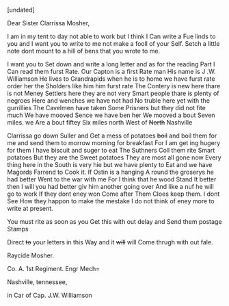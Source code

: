 [undated]

Dear Sister Clarrissa Mosher,

I am in my tent to day not able to work but I think I Can write a Fue linds to you and I want you to write to me not make a fooll of your Self. Setch a little note dont mount to a hill of bens that you wrote to me. 

I want you to Set down and write a long letter and as for the reading Part I Can read them furst Rate. Our Capton is a first Rate man  His name is J .W. Williamson  He lives to Grandrapids when he is to home we have furst rate order her the Sholders like him him furst rate  The Contery is new here thare is not Meney Settlers here they are not very Smart people thare is plenty of negroes Here and wenches we have not had No truble here yet with the gurrillies The Cavelmen have taken Some Prisners but they did not fite much  We have mooved Sence we have ben her  We mooved a bout Seven miles. we Are a bout fiftey Six miles north West of ~~North~~ Nashville 

Clarrissa go down Suller and Get a mess of potatoes ~~boil~~ and boil them for me and send them to morrow morning for breakfast  For I am get ing hugery for them  I have biscuit and suger to eat  The Suthners Coll them rite Smart potatoes  But they are the Sweet potatoes  They are most all gone now  Every thing here in the South is very hie but we have plenty to Eat and we have Magords Farrend to Cook it. If Ostin is a hanging A round the groserys he had better Went to the war with me For I think that he wood Stand It better then I will you had better giv him another going over  And like a nuf he will go to work  If they dont eney won Come after Them Cloes keep them. I dont See How they happon to make the mestake  I do not think of eney more to write at present.

You must rite as soon as you Get this with out delay and Send them postage Stamps

Direct ~~to~~ your letters in this Way and it ~~will~~ will Come thrugh with out fale. 

Raycide Mosher. 

Co. A. 1st Regiment. Engr Mech= 

Nashville, tennessee, 

in Car of Cap. J.W. Williamson